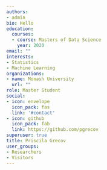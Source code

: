 ```yaml
---
authors:
- admin
bio: Hello
education:
  courses:
  - course: Masters of Data Science
    year: 2020
email: ""
interests:
- Statistics
- Machine Learning
organizations:
- name: Monash University
  url: ""
role: Master Student
social:
- icon: envelope
  icon_pack: fas
  link: '#contact'
- icon: github
  icon_pack: fab
  link: https://github.com/pgrecov
superuser: true
title: Priscila Grecov
user_groups:
- Researchers
- Visitors
---
```




